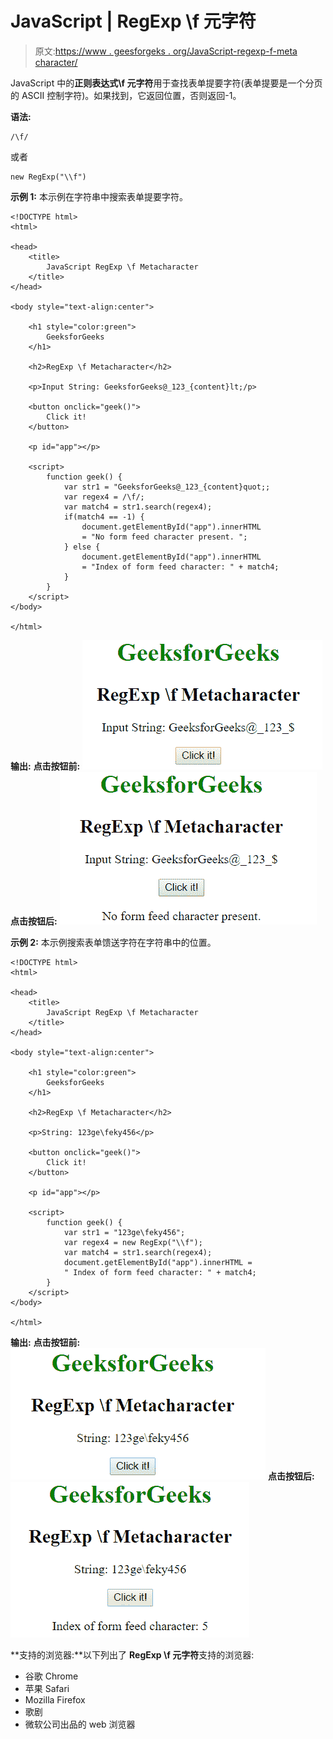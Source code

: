 # JavaScript | RegExp \f 元字符

> 原文:[https://www . geesforgeks . org/JavaScript-regexp-f-meta character/](https://www.geeksforgeeks.org/javascript-regexp-f-metacharacter/)

JavaScript 中的**正则表达式\f 元字符**用于查找表单提要字符(表单提要是一个分页的 ASCII 控制字符)。如果找到，它返回位置，否则返回-1。

**语法:**

```
/\f/ 
```

或者

```
new RegExp("\\f")
```

**示例 1:** 本示例在字符串中搜索表单提要字符。

```
<!DOCTYPE html>
<html>

<head>
    <title>
        JavaScript RegExp \f Metacharacter
    </title>
</head>

<body style="text-align:center">

    <h1 style="color:green">
        GeeksforGeeks
    </h1>

    <h2>RegExp \f Metacharacter</h2>

    <p>Input String: GeeksforGeeks@_123_{content}lt;/p>

    <button onclick="geek()">
        Click it!
    </button>

    <p id="app"></p>

    <script>
        function geek() {
            var str1 = "GeeksforGeeks@_123_{content}quot;;
            var regex4 = /\f/;
            var match4 = str1.search(regex4);
            if(match4 == -1) {         
                document.getElementById("app").innerHTML
                = "No form feed character present. ";
            } else {
                document.getElementById("app").innerHTML
                = "Index of form feed character: " + match4;
            }
        }
    </script>
</body>

</html>                    
```

**输出:**
**点击按钮前:**
![backf](img/54619e216019d8404846a3fd18e9ccd4.png)
**点击按钮后:**
![backf](img/cc85552d7d45c829cf01ef45cbe559fa.png)

**示例 2:** 本示例搜索表单馈送字符在字符串中的位置。

```
<!DOCTYPE html>
<html>

<head>
    <title>
        JavaScript RegExp \f Metacharacter
    </title>
</head>

<body style="text-align:center">

    <h1 style="color:green">
        GeeksforGeeks
    </h1>

    <h2>RegExp \f Metacharacter</h2>

    <p>String: 123ge\feky456</p>

    <button onclick="geek()">
        Click it!
    </button>

    <p id="app"></p>

    <script>
        function geek() {
            var str1 = "123ge\feky456";
            var regex4 = new RegExp("\\f");         
            var match4 = str1.search(regex4);
            document.getElementById("app").innerHTML = 
            " Index of form feed character: " + match4;
        }
    </script>
</body>

</html>                    
```

**输出:**
**点击按钮前:**
![backf](img/484fc2ee00eddc30717a51acc9b55cb7.png)
**点击按钮后:**
![backf](img/84caabe55ceb5d43b02a41c1272496ed.png)

**支持的浏览器:**以下列出了 **RegExp \f 元字符**支持的浏览器:

*   谷歌 Chrome
*   苹果 Safari
*   Mozilla Firefox
*   歌剧
*   微软公司出品的 web 浏览器